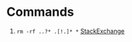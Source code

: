 # Commands

1. `rm -rf ..?* .[!.]* *` [StackExchange](https://unix.stackexchange.com/questions/77127/rm-rf-all-files-and-all-hidden-files-without-error)
